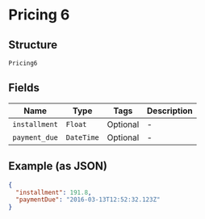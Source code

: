 
# Pricing 6

## Structure

`Pricing6`

## Fields

| Name | Type | Tags | Description |
|  --- | --- | --- | --- |
| `installment` | `Float` | Optional | - |
| `payment_due` | `DateTime` | Optional | - |

## Example (as JSON)

```json
{
  "installment": 191.8,
  "paymentDue": "2016-03-13T12:52:32.123Z"
}
```

